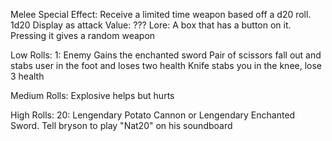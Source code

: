 Melee
Special Effect: Receive a limited time weapon based off a d20 roll.
1d20
Display as attack
Value: ???
Lore: A box that has a button on it. Pressing it gives a random weapon

Low Rolls:
1: Enemy Gains the enchanted sword
Pair of scissors fall out and stabs user in the foot and loses two health
Knife stabs you in the knee, lose 3 health

Medium Rolls:
Explosive helps but hurts

High Rolls:
20: Lengendary Potato Cannon or Lengendary Enchanted Sword. Tell bryson to play "Nat20" on his soundboard
